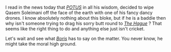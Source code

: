 I read in the news today that [_POTUS_](https://en.wikipedia.org/wiki/President_of_the_United_States "President of the United States") in all his wisdom, decided to wipe Qasem Soleimani off the face of the earth with one of his fancy dancy drones. I know absolutely nothing about this bloke, but if he is a baddie then why isn't someone trying to drag his sorry butt round to [_The Hague_](https://en.wikipedia.org/wiki/The_Hague "The home of international law and arbitration") ? That seems like the right thing to do and anything else just isn't cricket. 

Let's wait and see what [_Boris_](https://en.wikipedia.org/wiki/Boris_Johnson "Born in New York City to upper-middle class British parents") has to say on the matter. You never know, he might take the moral high ground.
